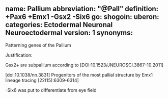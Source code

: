 name: Pallium
abbreviation: "@Pall"
definition: +Pax6 +Emx1 -Gsx2 -Six6
go:
shogoin: 
uberon: 
categories: Ectodermal Neuronal Neuroectodermal
version: 1
synonyms:
---

Patterning genes of the Pallium

Justification:

Gsx2+ are subpallium according to [DOI:10.1523/JNEUROSCI.3867-10.2011]

[doi:10.1038/nn.3831] Progenitors of the most pallial structure by Emx1 lineage tracing [22(15):6309-6314]

-Six6 was put to differentiate from eye field